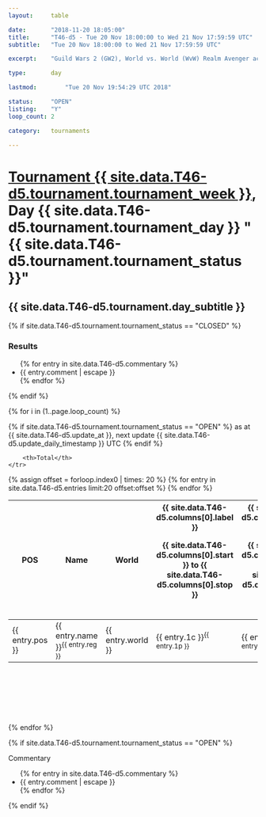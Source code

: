 ```yaml
---
layout: 	table

date: 		"2018-11-20 18:05:00"
title: 		"T46-d5 - Tue 20 Nov 18:00:00 to Wed 21 Nov 17:59:59 UTC"
subtitle: 	"Tue 20 Nov 18:00:00 to Wed 21 Nov 17:59:59 UTC"

excerpt:    "Guild Wars 2 (GW2), World vs. World (WvW) Realm Avenger achivement Tournament. \"Every Kill Counts\""

type:       day

lastmod: 		"Tue 20 Nov 19:54:29 UTC 2018"

status:     "OPEN"
listing:    "Y"
loop_count: 2

category: 	tournaments

---
```

<div class="table_header">
    <h1><a href="{{ site.data.T46-d5.tournament.week_url }}">Tournament {{ site.data.T46-d5.tournament.tournament_week }}</a>, Day {{ site.data.T46-d5.tournament.tournament_day }} "{{ site.data.T46-d5.tournament.tournament_status }}"</h1>
    <h2>{{ site.data.T46-d5.tournament.day_subtitle }}</h2> 
</div>

{% if site.data.T46-d5.tournament.tournament_status == "CLOSED" %} 
<div class="commentary">
  <h3>Results</h3>
  <ul>
    {% for entry in site.data.T46-d5.commentary %}
    <li class="commentary_list">{{ entry.comment | escape }}</li>
    {% endfor %}
  </ul>
</div>
{% endif %}


{% for i in (1..page.loop_count) %}

{% if site.data.T46-d5.tournament.tournament_status == "OPEN" %} 
<span class="table_nextupdate">as at {{ site.data.T46-d5.update_at }}, next update {{ site.data.T46-d5.update_daily_timestamp }} UTC</span> 
{% endif %}

<table class="day_table">
  <colgroup>
    <col style="width:18px">
    <col style="width:55px">
    <col style="width:55px">
    <col style="width:12px">
    <col style="width:12px">
    <col style="width:12px">
    <col style="width:12px">
    <col style="width:12px">
    <col style="width:12px">
    <col style="width:12px">
    <col style="width:12px">
    <col style="width:12px">
    <col style="width:12px">
    <col style="width:12px">
    <col style="width:12px">
    <col style="width:12px">
    <col style="width:12px">
    <col style="width:12px">
    <col style="width:12px">
    <col style="width:12px">
    <col style="width:12px">
    <col style="width:12px">
    <col style="width:12px">
    <col style="width:12px">
    <col style="width:12px">
    <col style="width:12px">
    <col style="width:12px">
    <col style="width:18px">
  </colgroup>  
  <thead>
    <tr>
        <th>POS</th>
        <th class="AlignLeft">Name</th>
        <th class="AlignLeft">World</th>

<th><div class="label">{{ site.data.T46-d5.columns[0].label }}<p class="onhover">{{ site.data.T46-d5.columns[0].start }} to {{ site.data.T46-d5.columns[0].stop }}</p></div>​</th>
<th><div class="label">{{ site.data.T46-d5.columns[1].label }}<p class="onhover">{{ site.data.T46-d5.columns[1].start }} to {{ site.data.T46-d5.columns[1].stop }}</p></div>​</th>
<th><div class="label">{{ site.data.T46-d5.columns[2].label }}<p class="onhover">{{ site.data.T46-d5.columns[2].start }} to {{ site.data.T46-d5.columns[2].stop }}</p></div>​</th>
<th><div class="label">{{ site.data.T46-d5.columns[3].label }}<p class="onhover">{{ site.data.T46-d5.columns[3].start }} to {{ site.data.T46-d5.columns[3].stop }}</p></div>​</th>
<th><div class="label">{{ site.data.T46-d5.columns[4].label }}<p class="onhover">{{ site.data.T46-d5.columns[4].start }} to {{ site.data.T46-d5.columns[4].stop }}</p></div>​</th>
<th><div class="label">{{ site.data.T46-d5.columns[5].label }}<p class="onhover">{{ site.data.T46-d5.columns[5].start }} to {{ site.data.T46-d5.columns[5].stop }}</p></div>​</th>
<th><div class="label">{{ site.data.T46-d5.columns[6].label }}<p class="onhover">{{ site.data.T46-d5.columns[6].start }} to {{ site.data.T46-d5.columns[6].stop }}</p></div>​</th>
<th><div class="label">{{ site.data.T46-d5.columns[7].label }}<p class="onhover">{{ site.data.T46-d5.columns[7].start }} to {{ site.data.T46-d5.columns[7].stop }}</p></div>​</th>
<th><div class="label">{{ site.data.T46-d5.columns[8].label }}<p class="onhover">{{ site.data.T46-d5.columns[8].start }} to {{ site.data.T46-d5.columns[8].stop }}</p></div>​</th>
<th><div class="label">{{ site.data.T46-d5.columns[9].label }}<p class="onhover">{{ site.data.T46-d5.columns[9].start }} to {{ site.data.T46-d5.columns[9].stop }}</p></div>​</th>
<th><div class="label">{{ site.data.T46-d5.columns[10].label }}<p class="onhover">{{ site.data.T46-d5.columns[10].start }} to {{ site.data.T46-d5.columns[10].stop }}</p></div>​</th>

<th><div class="label">{{ site.data.T46-d5.columns[11].label }}<p class="onhover">{{ site.data.T46-d5.columns[11].start }} to {{ site.data.T46-d5.columns[11].stop }}</p></div>​</th>
<th><div class="label">{{ site.data.T46-d5.columns[12].label }}<p class="onhover">{{ site.data.T46-d5.columns[12].start }} to {{ site.data.T46-d5.columns[12].stop }}</p></div>​</th>
<th><div class="label">{{ site.data.T46-d5.columns[13].label }}<p class="onhover">{{ site.data.T46-d5.columns[13].start }} to {{ site.data.T46-d5.columns[13].stop }}</p></div>​</th>
<th><div class="label">{{ site.data.T46-d5.columns[14].label }}<p class="onhover">{{ site.data.T46-d5.columns[14].start }} to {{ site.data.T46-d5.columns[14].stop }}</p></div>​</th>
<th><div class="label">{{ site.data.T46-d5.columns[15].label }}<p class="onhover">{{ site.data.T46-d5.columns[15].start }} to {{ site.data.T46-d5.columns[15].stop }}</p></div>​</th>
<th><div class="label">{{ site.data.T46-d5.columns[16].label }}<p class="onhover">{{ site.data.T46-d5.columns[16].start }} to {{ site.data.T46-d5.columns[16].stop }}</p></div>​</th>
<th><div class="label">{{ site.data.T46-d5.columns[17].label }}<p class="onhover">{{ site.data.T46-d5.columns[17].start }} to {{ site.data.T46-d5.columns[17].stop }}</p></div>​</th>
<th><div class="label">{{ site.data.T46-d5.columns[18].label }}<p class="onhover">{{ site.data.T46-d5.columns[18].start }} to {{ site.data.T46-d5.columns[18].stop }}</p></div>​</th>
<th><div class="label">{{ site.data.T46-d5.columns[19].label }}<p class="onhover">{{ site.data.T46-d5.columns[19].start }} to {{ site.data.T46-d5.columns[19].stop }}</p></div>​</th>
<th><div class="label">{{ site.data.T46-d5.columns[20].label }}<p class="onhover">{{ site.data.T46-d5.columns[20].start }} to {{ site.data.T46-d5.columns[20].stop }}</p></div>​</th>

<th><div class="label">{{ site.data.T46-d5.columns[21].label }}<p class="onhover">{{ site.data.T46-d5.columns[21].start }} to {{ site.data.T46-d5.columns[21].stop }}</p></div>​</th>
<th><div class="label">{{ site.data.T46-d5.columns[22].label }}<p class="onhover">{{ site.data.T46-d5.columns[22].start }} to {{ site.data.T46-d5.columns[22].stop }}</p></div>​</th>
<th><div class="label">{{ site.data.T46-d5.columns[23].label }}<p class="onhover">{{ site.data.T46-d5.columns[23].start }} to {{ site.data.T46-d5.columns[23].stop }}</p></div>​</th>

        <th>Total</th>
    </tr>
  </thead>
  {% assign offset = forloop.index0 | times: 20 %}
<tbody>
{% for entry in site.data.T46-d5.entries limit:20 offset:offset %}
  <tr>
    <td class="pl{{ entry.pos }}">{{ entry.pos }}</td>
    <td class="AlignLeft">{{ entry.name }}<sup>{{ entry.reg }}</sup></td>
    <td class="AlignLeft">{{ entry.world }}</td>
    <td class="pl{{ entry.1p }}">{{ entry.1c }}<sup>{{ entry.1p }}</sup></td>
    <td class="pl{{ entry.2p }}">{{ entry.2c }}<sup>{{ entry.2p }}</sup></td>
    <td class="pl{{ entry.3p }}">{{ entry.3c }}<sup>{{ entry.3p }}</sup></td>
    <td class="pl{{ entry.4p }}">{{ entry.4c }}<sup>{{ entry.4p }}</sup></td>
    <td class="pl{{ entry.5p }}">{{ entry.5c }}<sup>{{ entry.5p }}</sup></td>
    <td class="pl{{ entry.6p }}">{{ entry.6c }}<sup>{{ entry.6p }}</sup></td>
    <td class="pl{{ entry.7p }}">{{ entry.7c }}<sup>{{ entry.7p }}</sup></td>
    <td class="pl{{ entry.8p }}">{{ entry.8c }}<sup>{{ entry.8p }}</sup></td>
    <td class="pl{{ entry.9p }}">{{ entry.9c }}<sup>{{ entry.9p }}</sup></td>
    <td class="pl{{ entry.10p }}">{{ entry.10c }}<sup>{{ entry.10p }}</sup></td>
    <td class="pl{{ entry.11p }}">{{ entry.11c }}<sup>{{ entry.11p }}</sup></td>
    <td class="pl{{ entry.12p }}">{{ entry.12c }}<sup>{{ entry.12p }}</sup></td>
    <td class="pl{{ entry.13p }}">{{ entry.13c }}<sup>{{ entry.13p }}</sup></td>
    <td class="pl{{ entry.14p }}">{{ entry.14c }}<sup>{{ entry.14p }}</sup></td>
    <td class="pl{{ entry.15p }}">{{ entry.15c }}<sup>{{ entry.15p }}</sup></td>
    <td class="pl{{ entry.16p }}">{{ entry.16c }}<sup>{{ entry.16p }}</sup></td>
    <td class="pl{{ entry.17p }}">{{ entry.17c }}<sup>{{ entry.17p }}</sup></td>
    <td class="pl{{ entry.18p }}">{{ entry.18c }}<sup>{{ entry.18p }}</sup></td>
    <td class="pl{{ entry.19p }}">{{ entry.19c }}<sup>{{ entry.19p }}</sup></td>
    <td class="pl{{ entry.20p }}">{{ entry.20c }}<sup>{{ entry.20p }}</sup></td>
    <td class="pl{{ entry.21p }}">{{ entry.21c }}<sup>{{ entry.21p }}</sup></td>
    <td class="pl{{ entry.22p }}">{{ entry.22c }}<sup>{{ entry.22p }}</sup></td>
    <td class="pl{{ entry.23p }}">{{ entry.23c }}<sup>{{ entry.23p }}</sup></td>
    <td class="pl{{ entry.24p }}">{{ entry.24c }}<sup>{{ entry.24p }}</sup></td>
    <td>{{ entry.total }}</td>
  </tr>
{% endfor %}  
</tbody>
</table>
<div class="leaderboard">
  <script async src="//pagead2.googlesyndication.com/pagead/js/adsbygoogle.js"></script>
  <!-- 728x90 -->
  <ins class="adsbygoogle"
       style="display:inline-block;width:728px;height:90px"
       data-ad-client="ca-pub-3274917281288240"
       data-ad-slot="3870538733"></ins>
  <script>
  (adsbygoogle = window.adsbygoogle || []).push({});
  </script>    
</div>
<br />
{% endfor %}

{% if site.data.T46-d5.tournament.tournament_status == "OPEN" %} 
<div class="commentary">
  <span class="commentary_title">Commentary</span>
  <ul>
    {% for entry in site.data.T46-d5.commentary %}
    <li class="commentary_list">{{ entry.comment | escape }}</li>
    {% endfor %}
  </ul>
</div>
{% endif %}


